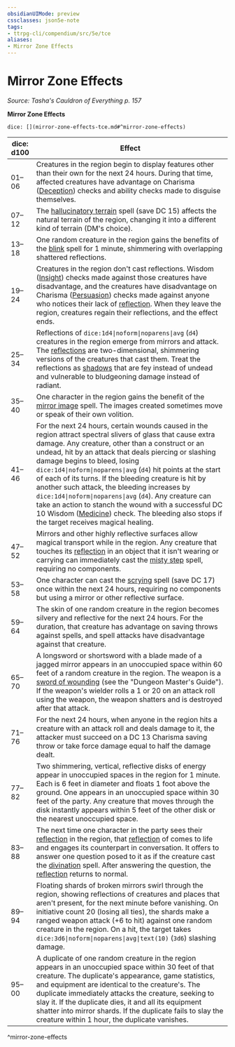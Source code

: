 ```yaml
---
obsidianUIMode: preview
cssclasses: json5e-note
tags:
- ttrpg-cli/compendium/src/5e/tce
aliases:
- Mirror Zone Effects
---
```

# Mirror Zone Effects
*Source: Tasha's Cauldron of Everything p. 157* 

**Mirror Zone Effects**

`dice: [](mirror-zone-effects-tce.md#^mirror-zone-effects)`

| dice: d100 | Effect |
|------------|--------|
| 01–06 | Creatures in the region begin to display features other than their own for the next 24 hours. During that time, affected creatures have advantage on Charisma ([Deception](Інструменти%20ДМ/CLI/rules/skills.md#Deception)) checks and ability checks made to disguise themselves. |
| 07–12 | The [hallucinatory terrain](Інструменти%20ДМ/CLI/spells/hallucinatory-terrain-xphb.md) spell (save DC 15) affects the natural terrain of the region, changing it into a different kind of terrain (DM's choice). |
| 13–18 | One random creature in the region gains the benefits of the [blink](Інструменти%20ДМ/CLI/spells/blink-xphb.md) spell for 1 minute, shimmering with overlapping shattered reflections. |
| 19–24 | Creatures in the region don't cast reflections. Wisdom ([Insight](Інструменти%20ДМ/CLI/rules/skills.md#Insight)) checks made against those creatures have disadvantage, and the creatures have disadvantage on Charisma ([Persuasion](Інструменти%20ДМ/CLI/rules/skills.md#Persuasion)) checks made against anyone who notices their lack of [reflection](Інструменти%20ДМ/CLI/bestiary/fey/reflection-tce.md). When they leave the region, creatures regain their reflections, and the effect ends. |
| 25–34 | Reflections of `dice:1d4\|noform\|noparens\|avg` (`d4`) creatures in the region emerge from mirrors and attack. The [reflections](Інструменти%20ДМ/CLI/bestiary/fey/reflection-tce.md) are two-dimensional, shimmering versions of the creatures that cast them. Treat the reflections as [shadows](Інструменти%20ДМ/CLI/bestiary/undead/shadow-xmm.md) that are fey instead of undead and vulnerable to bludgeoning damage instead of radiant. |
| 35–40 | One character in the region gains the benefit of the [mirror image](Інструменти%20ДМ/CLI/spells/mirror-image-xphb.md) spell. The images created sometimes move or speak of their own volition. |
| 41–46 | For the next 24 hours, certain wounds caused in the region attract spectral slivers of glass that cause extra damage. Any creature, other than a construct or an undead, hit by an attack that deals piercing or slashing damage begins to bleed, losing `dice:1d4\|noform\|noparens\|avg` (`d4`) hit points at the start of each of its turns. If the bleeding creature is hit by another such attack, the bleeding increases by `dice:1d4\|noform\|noparens\|avg` (`d4`). Any creature can take an action to stanch the wound with a successful DC 10 Wisdom ([Medicine](Інструменти%20ДМ/CLI/rules/skills.md#Medicine)) check. The bleeding also stops if the target receives magical healing. |
| 47–52 | Mirrors and other highly reflective surfaces allow magical transport while in the region. Any creature that touches its [reflection](Інструменти%20ДМ/CLI/bestiary/fey/reflection-tce.md) in an object that it isn't wearing or carrying can immediately cast the [misty step](Інструменти%20ДМ/CLI/spells/misty-step-xphb.md) spell, requiring no components. |
| 53–58 | One character can cast the [scrying](Інструменти%20ДМ/CLI/spells/scrying-xphb.md) spell (save DC 17) once within the next 24 hours, requiring no components but using a mirror or other reflective surface. |
| 59–64 | The skin of one random creature in the region becomes silvery and reflective for the next 24 hours. For the duration, that creature has advantage on saving throws against spells, and spell attacks have disadvantage against that creature. |
| 65–70 | A longsword or shortsword with a blade made of a jagged mirror appears in an unoccupied space within 60 feet of a random creature in the region. The weapon is a [sword of wounding](Інструменти%20ДМ/CLI/items/sword-of-wounding-xdmg.md) (see the "Dungeon Master's Guide"). If the weapon's wielder rolls a 1 or 20 on an attack roll using the weapon, the weapon shatters and is destroyed after that attack. |
| 71–76 | For the next 24 hours, when anyone in the region hits a creature with an attack roll and deals damage to it, the attacker must succeed on a DC 13 Charisma saving throw or take force damage equal to half the damage dealt. |
| 77–82 | Two shimmering, vertical, reflective disks of energy appear in unoccupied spaces in the region for 1 minute. Each is 6 feet in diameter and floats 1 foot above the ground. One appears in an unoccupied space within 30 feet of the party. Any creature that moves through the disk instantly appears within 5 feet of the other disk or the nearest unoccupied space. |
| 83–88 | The next time one character in the party sees their [reflection](Інструменти%20ДМ/CLI/bestiary/fey/reflection-tce.md) in the region, that [reflection](Інструменти%20ДМ/CLI/bestiary/fey/reflection-tce.md) of comes to life and engages its counterpart in conversation. It offers to answer one question posed to it as if the creature cast the [divination](Інструменти%20ДМ/CLI/spells/divination-xphb.md) spell. After answering the question, the [reflection](Інструменти%20ДМ/CLI/bestiary/fey/reflection-tce.md) returns to normal. |
| 89–94 | Floating shards of broken mirrors swirl through the region, showing reflections of creatures and places that aren't present, for the next minute before vanishing. On initiative count 20 (losing all ties), the shards make a ranged weapon attack (+6 to hit) against one random creature in the region. On a hit, the target takes `dice:3d6\|noform\|noparens\|avg\|text(10)` (`3d6`) slashing damage. |
| 95–00 | A duplicate of one random creature in the region appears in an unoccupied space within 30 feet of that creature. The duplicate's appearance, game statistics, and equipment are identical to the creature's. The duplicate immediately attacks the creature, seeking to slay it. If the duplicate dies, it and all its equipment shatter into mirror shards. If the duplicate fails to slay the creature within 1 hour, the duplicate vanishes. |
^mirror-zone-effects